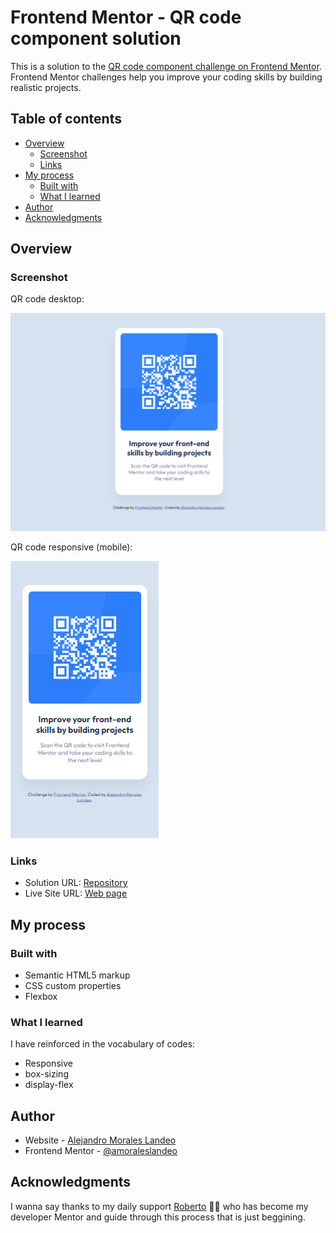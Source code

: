 # Frontend Mentor - QR code component solution

This is a solution to the [QR code component challenge on Frontend Mentor](https://www.frontendmentor.io/challenges/qr-code-component-iux_sIO_H). Frontend Mentor challenges help you improve your coding skills by building realistic projects. 

## Table of contents

- [Overview](#overview)
  - [Screenshot](#screenshot)
  - [Links](#links)
- [My process](#my-process)
  - [Built with](#built-with)
  - [What I learned](#what-i-learned)
- [Author](#author)
- [Acknowledgments](#acknowledgments)

## Overview

### Screenshot

QR code desktop:

![qr_code_desktop](./design/desktop.png)

QR code responsive (mobile):

![qr_code_responsive](./design/mobile.png)

### Links

- Solution URL: [Repository](https://github.com/amoraleslandeo/qr-code-component)
- Live Site URL: [Web page](https://amoraleslandeo.github.io/qr-code-component.github.io/)

## My process

### Built with

- Semantic HTML5 markup
- CSS custom properties
- Flexbox

### What I learned

I have reinforced in the vocabulary of codes:
- Responsive
- box-sizing
- display-flex

## Author

- Website - [Alejandro Morales Landeo](https://amoraleslandeo.github.io/personal-page.github.io/)
- Frontend Mentor - [@amoraleslandeo](https://www.frontendmentor.io/profile/amoraleslandeo)

## Acknowledgments

I wanna say thanks to my daily support [Roberto](https://github.com/RobertoSilvaZ) 🙌😉 who has become my developer Mentor and guide through this process that is just beggining.
